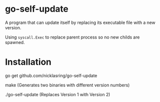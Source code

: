 # go-self-update

A program that can update itself by replacing its executable file with a new version.

Using `syscall.Exec` to replace parent process so no new childs are spawned.

# Installation
go get github.com/nicklasring/go-self-update

make (Generates two binaries with different version numbers)

./go-self-update (Replaces Version 1 with Version 2)
